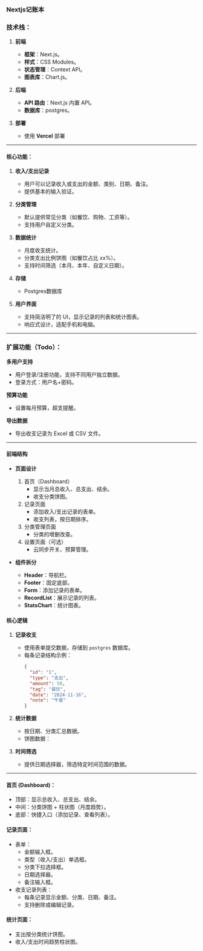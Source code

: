 ### **Nextjs记账本**

### **技术栈：**
1. **前端**
   - **框架**：Next.js。
   - **样式**：CSS Modules。
   - **状态管理**：Context API。
   - **图表库**：Chart.js。

2. **后端**
   - **API 路由**：Next.js 内置 API。
   - **数据库**：postgres。

3. **部署**
   - 使用 **Vercel** 部署

---

#### **核心功能：**
1. **收入/支出记录**
   - 用户可以记录收入或支出的金额、类别、日期、备注。
   - 提供基本的输入验证。

2. **分类管理**
   - 默认提供常见分类（如餐饮、购物、工资等）。
   - 支持用户自定义分类。

3. **数据统计**
   - 月度收支统计。
   - 分类支出比例饼图（如餐饮占比 xx%）。
   - 支持时间筛选（本月、本年、自定义日期）。

4. **存储**
   - Postgres数据库

5. **用户界面**
   - 支持简洁明了的 UI，显示记录的列表和统计图表。
   - 响应式设计，适配手机和电脑。

---

### **扩展功能（Todo）：**
 **多用户支持**
   - 用户登录/注册功能，支持不同用户独立数据。
   - 登录方式：用户名+密码。

 **预算功能**
   - 设置每月预算，超支提醒。

**导出数据**
   - 导出收支记录为 Excel 或 CSV 文件。

---



#### **前端结构**
- **页面设计**
  1. 首页（Dashboard）
     - 显示当月总收入、总支出、结余。
     - 收支分类饼图。
  2. 记录页面
     - 添加收入/支出记录的表单。
     - 收支列表，按日期排序。
  3. 分类管理页面
     - 分类的增删改查。
  4. 设置页面（可选）
     - 云同步开关、预算管理。

- **组件拆分**
  - **Header**：导航栏。
  - **Footer**：固定底部。
  - **Form**：添加记录的表单。
  - **RecordList**：展示记录的列表。
  - **StatsChart**：统计图表。

#### **核心逻辑**
1. **记录收支**
   - 使用表单提交数据，存储到 `postgres` 数据库。
   - 每条记录结构示例：
     ```json
     {
       "id": "1",
       "type": "支出",
       "amount": 50,
       "tag": "餐饮",
       "date": "2024-11-16",
       "note": "午餐"
     }
     ```

2. **统计数据**
   - 按日期、分类汇总数据。
   - 饼图数据：

3. **时间筛选**
   - 提供日期选择器，筛选特定时间范围的数据。
---


#### **首页 (Dashboard)**：
- 顶部：显示总收入、总支出、结余。
- 中间：分类饼图 + 柱状图（月度趋势）。
- 底部：快捷入口（添加记录、查看列表）。

#### **记录页面**：
- 表单：
  - 金额输入框。
  - 类型（收入/支出）单选框。
  - 分类下拉选择框。
  - 日期选择器。
  - 备注输入框。
- 收支记录列表：
  - 每条记录显示金额、分类、日期、备注。
  - 支持删除或编辑记录。

#### **统计页面**：
- 支出按分类统计饼图。
- 收入/支出时间趋势柱状图。
